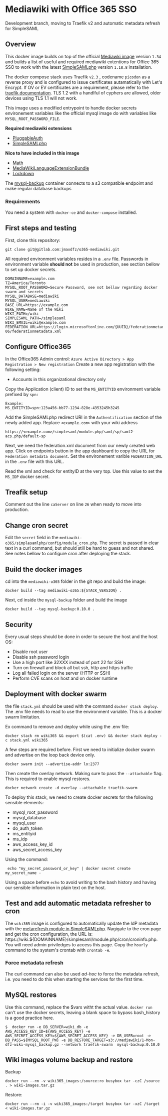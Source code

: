 # Mediawiki with Office 365 SSO #
Development branch, moving to Traefik v2 and automatic metadata refresh for SimpleSAML

## Overview ##
This docker image builds on top of the official [Mediawki image](https://hub.docker.com/_/mediawiki) version `1.34` and builds a list of useful and required mediawiki extentions for Office 365 SSO to work with the latest [SimpleSAMLphp](https://simplesamlphp.org/download) version `1.18.8` installation.

The docker compose stack uses Traefik `v2.3` , codename `picodon` as a reverse proxy and is configured to issue certificates autamatically with Let's Encrypt. If OV or EV certificates are a requirement, please refer to the [traefik documentation](https://docs.traefik.io/v1.7/configuration/backends/docker/). TLS 1.2 with a handlful of cyphers are allowed, older devices using TLS 1.1 will not work.

This image uses a modified entrypoint to handle docker secrets environement variables like the official mysql image do with variables like `MYSQL_ROOT_PASSWORD_FILE`.

__Required mediawiki extensions__
* [PluggableAuth](https://www.mediawiki.org/wiki/Extension:PluggableAuth)
* [SimpleSAMLphp](https://www.mediawiki.org/wiki/Extension:SimpleSAMLphp)

__Nice to have included in this image__
* [Math](https://www.mediawiki.org/wiki/Extension:Math)
* [MediaWikiLanguageExtensionBundle](https://www.mediawiki.org/wiki/MediaWiki_Language_Extension_Bundle)
* [Lockdown](https://www.mediawiki.org/wiki/Extension:Lockdown)

The [mysql-backup](https://github.com/databacker/mysql-backup) container connects to a s3 compatible endpoint and make regular database backups

### Requirements ###
You need a system with `docker-ce` and `docker-compose` installed.

## First steps and testing ##
First, clone this repository:
```
git clone git@gitlab.com:jmaxdfz/o365-mediawiki.git
```
All required environment variables resides in a  `.env` file. Passwords in environment variable __should not__ be used in production, see section bellow to set up docker secrets.

```
DOMAINNAME=example.com
TZ=America/Toronto
MYSQL_ROOT_PASSWORD=Secure Password, see not bellow regarding docker swarm and secrets
MYSQL_DATABASE=mediawiki
MYSQL_USER=mediawiki
BASE_URL=https://example.com
WIKE_NAME=Name of the Wiki
WIKI_PATH=/wiki
SIMPLESAML_PATH=/simplesaml
WIKI_EMAIL=wiki@example.com
FEDERATION_URL=https://login.microsoftonline.com/{UUID}/federationmetadata/2007-06/federationmetadata.xml
```
## Configure Office365
In the Office365 Admin control:
`Azure Active Directory > App Registration > New registration`
Create a new app registration with the following setting:

* Accounts in this organizational directory only 

Copy the Application (client) ID to set the `MS_ENTITYID` environment variable prefixed by `spn:`
```
Example:
MS_ENTITYID=spn:123a456-bb77-1234-828e-4353245h3245
```
Add the SimpleSAMLphp redirect URI in the `Authentification` section of the newly added app. Replace `<example.com>` with your wiki address
```
https://<example.com>/simplesaml/module.php/saml/sp/saml2-acs.php/default-sp
```

Next, we need the federation.xml document from our newly created web app. Click on endpoints button in the app dashboard to copy the URL for `Federation metadata document`. Set the environement varible `FEDERATION_URL` in the `.env` file with this URL.

Read the xml and check for entityID at the very top. Use this value to set the `MS_IDP` docker secret.

## Treafik setup
Comment out the line `caServer` on line `26` when ready to move into production.

## Change cron secret
Edit the `secret` field in the `mediawiki-o365/simplesamlphp/config/module_cron.php`. The secret is passed in clear text in a curl command, but should still be hard to guess and not shared. See notes bellow to configure cron after deploying the stack.

## Build the docker images
cd into the `mediawiki-o365` folder in the git repo and build the image:
```
docker build --tag mediawiki-o365:${STACK_VERSION} .
```
Next, cd inside the `mysql-backup` folder and build the image
```
docker build --tag mysql-backup:0.10.0 .
```

## Security
Every usual steps should be done in order to secure the host and the host OS:
* Disable root user
* Disable ssh password login
* Use a high port like 32XXX instead of port 22 for SSH
* Turn on firewall and block all but ssh, http and https traffic
* Log all failed login on the server (HTTP or SSH)
* Perform CVE scans on host and on docker runtime

## Deployment with docker swarm
the file `stack.yml` should be used with the command `docker stack deploy`. The .env file needs to read to use the environment variable. This is a docker swarm limitation.

Ex command to remove and deploy while using the .env file:
```
docker stack rm wiki365 && export $(cat .env) && docker stack deploy -c stack.yml wiki365
```
A few steps are required before. First we need to initialize docker swarm and advertise on the loop back device only.
```
docker swarm init --advertise-addr lo:2377
```
Then create the overlay network. Making sure to pass the ``--attachable`` flag. This is required to enable mysql restores.
```
docker network create -d overlay --attachable traefik-swarm
```
To deploy this stack, we need to create docker secrets for the following sensible elements:
* mysql_root_password
* mysql_database
* mysql_user
* do_auth_token
* ms_entityid
* ms_idp
* aws_access_key_id
* aws_secret_access_key

Using the command:
```
 echo "my_secret_password_or_key" | docker secret create my_secret_name -
```

Using a space before `echo` to avoid writing to the bash history and having our sensible information in plain text on the host.

## Test and add automatic metadata refresher to cron
The `wiki365` image is configured to automatically update the IdP metadata with the [metarefresh module in SimpleSAMLphp](https://simplesamlphp.org/docs/stable/metarefresh:simplesamlphp-automated_metadata). Nagigate 
to the cron page and get the cron configuration, the URL is: https://wiki.${DOMAINNAME}/simplesaml/module.php/cron/croninfo.php. You will need admin priviledges to access this page. Copy the `hourly` command to the system's crontab with `crontab -e`. 
### Force metadata refresh
The curl command can also be used *ad-hoc* to force the metadata refresh, i.e. you need to do this when starting the services for the first time.

## MySQL restores
Use this command, replace the $vars witht the actual value. `docker run` can't use the docker secrets, leaving a blank space to bypass bash_history is a good practice here. 
```
$  docker run -e DB_SERVER=wiki_db -e AWS_ACCESS_KEY_ID=${AWS_ACCESS_KEY} -e AWS_SECRET_ACCESS_KEY=${AWS_SECRET_ACCESS_KEY} -e DB_USER=root -e DB_PASS=${MYSQL_ROOT_PW} -e DB_RESTORE_TARGET=s3://mediawiki/1-Mon-dfz-wiki-mysql_backup.gz --network traefik-swarm  mysql-backup:0.10.0
```

## Wiki images volume backup and restore
Backup
```
docker run --rm -v wiki365_images:/source:ro busybox tar -czC /source . > wiki-images.tar.gz
```
Restore:
```
docker run --rm -i -v wiki365_images:/target busybox tar -xzC /target < wiki-images.tar.gz
```